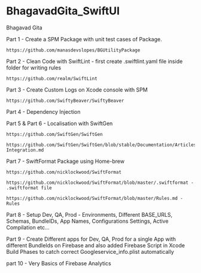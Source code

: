 # BhagavadGita_SwiftUI


Bhagavad Gita

Part 1 - Create a SPM Package with unit test cases of Package.

    https://github.com/manasdevslopes/BGUtilityPackage
    
Part 2 - Clean Code with SwiftLint - first create .swiftlint.yaml file inside folder for writing rules

    https://github.com/realm/SwiftLint
    
Part 3 - Create Custom Logs on Xcode console with SPM

    https://github.com/SwiftyBeaver/SwiftyBeaver
    
Part 4 - Dependency Injection

Part 5 & Part 6 - Localisation with SwiftGen

    https://github.com/SwiftGen/SwiftGen
    
    https://github.com/SwiftGen/SwiftGen/blob/stable/Documentation/Articles/Xcode-Integration.md
    
Part 7 - SwiftFormat Package using Home-brew
    
    https://github.com/nicklockwood/SwiftFormat
    
    https://github.com/nicklockwood/SwiftFormat/blob/master/.swiftformat - .swiftformat file
    
    https://github.com/nicklockwood/SwiftFormat/blob/master/Rules.md - Rules
    
Part 8 - Setup Dev, QA, Prod - Environments, Different BASE_URLS, Schemas, BundleIDs, App Names, Configurations Settings, Active Compilation etc...


Part 9 - Create Different apps for Dev, QA, Prod for a single App with different BundleIds on Firebase and also added Firebase Script in Xcode Build Phases to catch correct Googleservice_info.plist automatically
    

part 10 - Very Basics of Firebase Analytics
